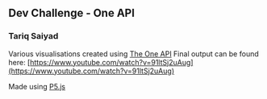 
## Dev Challenge - One API 
### Tariq Saiyad

Various visualisations created using [The One API](https://the-one-api.dev/)
Final output can be found here: [https://www.youtube.com/watch?v=91ltSj2uAug](https://www.youtube.com/watch?v=91ltSj2uAug)

Made using [P5.js](https://p5js.org/)
